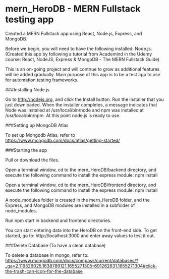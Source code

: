 # mern_HeroDB - MERN Fullstack testing app

Created a MERN Fullstack app using React, Node.js, Express, and MongoDB.

Before we begin, you will need to have the following installed: Node.js. (Created this app by following a tutorial from Academind in the Udemy course: React, NodeJS, Express & MongoDB - The MERN Fullstack Guide)

This is an on-going project and will contnue to grow as additional features will be added gradually. Main purpose of this app is to be a test app to use for automation testing frameworks.


###Installing Node.js

Go to http://nodejs.org, and click the Install button. Run the installer that you just downloaded.
When the installer completes, a message indicates that Node was installed at /usr/local/bin/node and npm was installed at /usr/local/bin/npm.
At this point node.js is ready to use.


###Setting up MongoDB Atlas

To set up Mongodb Atlas, refer to https://www.mongodb.com/docs/atlas/getting-started/


###Starting the app

Pull or download the files.

Open a terminal window, cd to the mern_HeroDB/backend directory, and execute the following command to install the express module: npm install

Open a terminal window, cd to the mern_HeroDB/frontend directory, and execute the following command to install the express module: npm install

A node_modules folder is created in the mern_HeroDB folder, and the Express, and MongoDB modules are installed in a subfolder of node_modules.

Run npm start in backend and frontend directories.


You can start entering data into the HeroDB on the front-end side. To get started, go to: http://localhost:3000 and enter away values to test it out.



###Delete Database (To have a clean database)

  To delete a database in mongo, refer to: https://www.mongodb.com/docs/compass/current/databases/?_ga=2.119526025.1638789121.1655271305-691262631.1655271304#click-the-trash-can-icon-for-the-database

